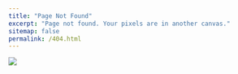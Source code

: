 ```yaml
---
title: "Page Not Found"
excerpt: "Page not found. Your pixels are in another canvas."
sitemap: false
permalink: /404.html
---
```

![](https://i0.wp.com/learn.onemonth.com/wp-content/uploads/2017/08/1-10.png?fit=845%2C503&ssl=1)